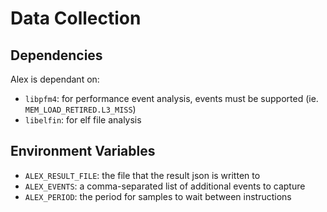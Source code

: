 # Data Collection

## Dependencies

Alex is dependant on:

* `libpfm4`: for performance event analysis, events must be supported (ie. `MEM_LOAD_RETIRED.L3_MISS`)
* `libelfin`: for elf file analysis

## Environment Variables

* `ALEX_RESULT_FILE`: the file that the result json is written to
* `ALEX_EVENTS`: a comma-separated list of additional events to capture
* `ALEX_PERIOD`: the period for samples to wait between instructions
